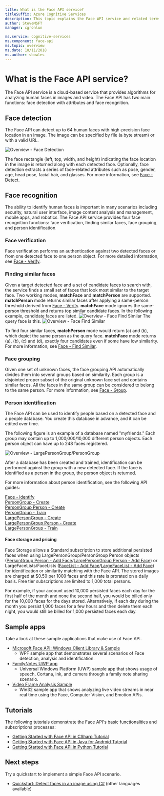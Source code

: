 ```yaml
---
title: What is the Face API service?
titleSuffix: Azure Cognitive Services
description: This topic explains the Face API service and related terms.
author: SteveMSFT
manager: cgronlun

ms.service: cognitive-services
ms.component: face-api
ms.topic: overview
ms.date: 10/11/2018
ms.author: sbowles
---
```


# What is the Face API service?

The Face API service is a cloud-based service that provides algorithms for analyzing human faces in images and video. The Face API has two main functions: face detection with attributes and face recognition.

## Face detection

The Face API can detect up to 64 human faces with high-precision face location in an image. The image can be specified by file (a byte stream) or with a valid URL.

![Overview - Face Detection](./Images/Face.detection.jpg)

The face rectangle (left, top, width, and height) indicating the face location in the image is returned along with each detected face. Optionally, face detection extracts a series of face-related attributes such as pose, gender, age, head pose, facial hair, and glasses. For more information, see [Face - Detect](https://westus.dev.cognitive.microsoft.com/docs/services/563879b61984550e40cbbe8d/operations/563879b61984550f30395236).

## Face recognition

The ability to identify human faces is important in many scenarios including security, natural user interface, image content analysis and management, mobile apps, and robotics. The Face API service provides four face recognition functions: face verification, finding similar faces, face grouping, and person identification.

### Face verification

Face verification performs an authentication against two detected faces or from one detected face to one person object. For more detailed information, see [Face - Verify](https://westus.dev.cognitive.microsoft.com/docs/services/563879b61984550e40cbbe8d/operations/563879b61984550f3039523a).

### Finding similar faces

Given a target detected face and a set of candidate faces to search with, the service finds a small set of faces that look most similar to the target face. Two working modes, **matchFace** and **matchPerson** are supported. **matchPerson** mode returns similar faces after applying a same-person threshold derived from [Face - Verify](https://westus.dev.cognitive.microsoft.com/docs/services/563879b61984550e40cbbe8d/operations/563879b61984550f3039523a). **matchFace** mode ignores the same-person threshold and returns top similar candidate faces. In the following example, candidate faces are listed.
![Overview - Face Find Similar](./Images/FaceFindSimilar.Candidates.jpg)
The query face is this.
![Overview - Face Find Similar](./Images/FaceFindSimilar.QueryFace.jpg)

To find four similar faces, **matchPerson** mode would return (a) and (b), which depict the same person as the query face. **matchFace** mode returns (a), (b), (c) and (d), exactly four candidates even if some have low similarity. For more information, see [Face - Find Similar](https://westus.dev.cognitive.microsoft.com/docs/services/563879b61984550e40cbbe8d/operations/563879b61984550f30395237).

### Face grouping

Given one set of unknown faces, the face grouping API automatically divides them into several groups based on similarity. Each group is a disjointed proper subset of the original unknown face set and contains similar faces. All the faces in the same group can be considered to belong to the same person. For more information, see [Face - Group](https://westus.dev.cognitive.microsoft.com/docs/services/563879b61984550e40cbbe8d/operations/563879b61984550f30395238).

### Person identification

The Face API can be used to identify people based on a detected face and a people database. You create this database in advance, and it can be edited over time.

The following figure is an example of a database named "myfriends." Each group may contain up to 1,000,000/10,000 different person objects. Each person object can have up to 248 faces registered.

![Overview - LargePersonGroup/PersonGroup](./Images/person.group.clare.jpg)

After a database has been created and trained, identification can be performed against the group with a new detected face. If the face is identified as a person in the group, the person object is returned.

For more information about person identification, see the following API guides:

[Face - Identify](https://westus.dev.cognitive.microsoft.com/docs/services/563879b61984550e40cbbe8d/operations/563879b61984550f30395239)  
[PersonGroup - Create](https://westus.dev.cognitive.microsoft.com/docs/services/563879b61984550e40cbbe8d/operations/563879b61984550f30395244)  
[PersonGroup Person - Create](https://westus.dev.cognitive.microsoft.com/docs/services/563879b61984550e40cbbe8d/operations/563879b61984550f3039523c)  
[PersonGroup - Train](https://westus.dev.cognitive.microsoft.com/docs/services/563879b61984550e40cbbe8d/operations/563879b61984550f30395249)  
[LargePersonGroup - Create](https://westus.dev.cognitive.microsoft.com/docs/services/563879b61984550e40cbbe8d/operations/599acdee6ac60f11b48b5a9d)  
[LargePersonGroup Person - Create](https://westus.dev.cognitive.microsoft.com/docs/services/563879b61984550e40cbbe8d/operations/599adcba3a7b9412a4d53f40)  
[LargePersonGroup - Train](https://westus.dev.cognitive.microsoft.com/docs/services/563879b61984550e40cbbe8d/operations/599ae2d16ac60f11b48b5aa4)  

#### Face storage and pricing

Face Storage allows a Standard subscription to store additional persisted faces when using LargePersonGroup/PersonGroup Person objects ([PersonGroup Person - Add Face](https://westus.dev.cognitive.microsoft.com/docs/services/563879b61984550e40cbbe8d/operations/563879b61984550f3039523b)/[LargePersonGroup Person - Add Face](https://westus.dev.cognitive.microsoft.com/docs/services/563879b61984550e40cbbe8d/operations/599adf2a3a7b9412a4d53f42)) or LargeFaceLists/FaceLists ([FaceList - Add Face](https://westus.dev.cognitive.microsoft.com/docs/services/563879b61984550e40cbbe8d/operations/563879b61984550f30395250)/[LargeFaceList - Add Face](https://westus.dev.cognitive.microsoft.com/docs/services/563879b61984550e40cbbe8d/operations/5a158c10d2de3616c086f2d3)) for identification or similarity matching with the Face API. The stored images are charged at $0.50 per 1000 faces and this rate is prorated on a daily basis. Free tier subscriptions are limited to 1,000 total persons.

For example, if your account used 10,000 persisted faces each day for the first half of the month and none the second half, you would be billed only for the 10,000 faces for the days stored. Alternatively, if each day during the month you persist 1,000 faces for a few hours and then delete them each night, you would still be billed for 1,000 persisted faces each day.

## Sample apps

Take a look at these sample applications that make use of Face API.

- [Microsoft Face API: Windows Client Library & Sample](https://github.com/Microsoft/Cognitive-Face-Windows)
  - WPF sample app that demonstrates several scenarios of Face detection, analysis and identification.
- [FamilyNotes UWP app](https://github.com/Microsoft/Windows-appsample-familynotes)
  - Universal Windows Platform (UWP) sample app that shows usage of speech, Cortana, ink, and camera through a family note sharing scenario.
- [Video Frame Analysis Sample](https://github.com/microsoft/cognitive-samples-videoframeanalysis)
  - Win32 sample app that shows analyzing live video streams in near real time using the Face, Computer Vision, and Emotion APIs.

## Tutorials
The following tutorials demonstrate the Face API's basic functionalities and subscriptions processes:
- [Getting Started with Face API in CSharp Tutorial](Tutorials/FaceAPIinCSharpTutorial.md)
- [Getting Started with Face API in Java for Android Tutorial](Tutorials/FaceAPIinJavaForAndroidTutorial.md)
- [Getting Started with Face API in Python Tutorial](Tutorials/FaceAPIinPythonTutorial.md)

## Next steps

Try a quickstart to implement a simple Face API scenario.
- [Quickstart: Detect faces in an image using C#](quickstarts/csharp.md) (other languages available)
